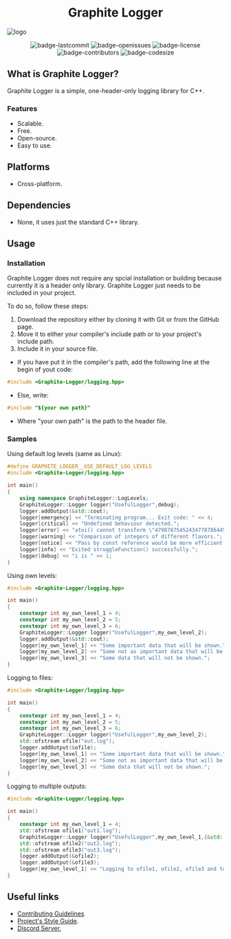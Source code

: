 <h1 align="center">Graphite Logger</h1>
<img alt="logo" src="https://github.com/GaryNLOL/Graphite-Logger/blob/main/images/logo.png">
<p align="center">
<img alt="badge-lastcommit" src="https://img.shields.io/github/last-commit/GaryNLOL/Graphite-Logger?style=for-the-badge">
<img alt="badge-openissues" src="https://img.shields.io/github/issues-raw/GaryNLOL/Graphite-Logger?style=for-the-badge">
<img alt="badge-license" src="https://img.shields.io/github/license/GaryNLOL/Graphite-Logger?style=for-the-badge">
<img alt="badge-contributors" src="https://img.shields.io/github/contributors/GaryNLOL/Graphite-Logger?style=for-the-badge">
<img alt="badge-codesize" src="https://img.shields.io/github/languages/code-size/GaryNLOL/Graphite-Logger?style=for-the-badge">
</p>

## What is Graphite Logger?
Graphite Logger is a simple, one-header-only logging library for C++.

### Features
- Scalable.
- Free.
- Open-source.
- Easy to use. 

## Platforms
- Cross-platform.

## Dependencies
- None, it uses just the standard C++ library.

## Usage
### Installation
Graphite Logger does not require any spcial installation or building because currently it is a header only library. 
Graphite Logger just needs to be included in your project. 

To do so, follow these steps:
1. Download the repository either by cloning it with Git or from the GitHub page.
2. Move it to either your compiler's include path or to your project's include path.
3. Include it in your source file.
- If you have put it in the compiler's path, add the following line at the begin of yout code:
```cpp
#include <Graphite-Logger/logging.hpp>
```
- Else, write:
```cpp
#include "${your own path}"
```
- Where "your own path" is the path to the header file.

### Samples
Using default log levels (same as Linux):
```cpp
#define GRAPHITE_LOGGER__USE_DEFAULT_LOG_LEVELS
#include <Graphite-Logger/logging.hpp>

int main()
{
    using namespace GraphiteLogger::LogLevels;
    GraphiteLogger::Logger logger("UsefulLogger",debug);
    logger.addOutput(&std::cout);
    logger[emergency] << "Terminating program... Exit code: " << 4;
    logger[critical] << "Undefined behaviour detected.";
    logger[error] << "atoi() cannot transform \"479878754524347787864456546\" (out of range).";
    logger[warning] << "Comparison of integers of different flavors.";
    logger[notice] << "Pass by const reference would be more efficient than past by value";
    logger[info] << "Exited struggleFunction() successfully.";
    logger[debug] << "i is " << 1;
}
```

Using own levels:
```cpp
#include <Graphite-Logger/logging.hpp>

int main()
{
    constexpr int my_own_level_1 = 4;
    constexpr int my_own_level_2 = 5;
    constexpr int my_own_level_3 = 6;
    GraphiteLogger::Logger logger("UsefulLogger",my_own_level_2);
    logger.addOutput(&std::cout);
    logger[my_own_level_1] << "Some important data that will be shown.";
    logger[my_own_level_2] << "Some not as important data that will be shown.";
    logger[my_own_level_3] << "Some data that will not be shown.";
}
```

Logging to files:
```cpp
#include <Graphite-Logger/logging.hpp>

int main()
{
    constexpr int my_own_level_1 = 4;
    constexpr int my_own_level_2 = 5;
    constexpr int my_own_level_3 = 6;
    GraphiteLogger::Logger logger("UsefulLogger",my_own_level_2);
    std::ofstream ofile("out.log");
    logger.addOutput(&ofile);
    logger[my_own_level_1] << "Some important data that will be shown.";
    logger[my_own_level_2] << "Some not as important data that will be shown.";
    logger[my_own_level_3] << "Some data that will not be shown.";
}
```

Logging to multiple outputs:
```cpp
#include <Graphite-Logger/logging.hpp>

int main()
{
    constexpr int my_own_level_1 = 4;
    std::ofstream ofile1("out1.log");
    GraphiteLogger::Logger logger("UsefulLogger",my_own_level_1,{&std::cout,&ofile1});
    std::ofstream ofile2("out2.log");
    std::ofstream ofile3("out3.log");
    logger.addOutput(&ofile2);
    logger.addOutput(&ofile3);
    logger[my_own_level_1] << "Logging to ofile1, ofile2, ofile3 and to std::cout!";
}
```

## Useful links
- [Contributing Guidelines](https://github.com/GaryNLOL/Graphite-Logger/blob/main/docs/CONTRIBUTING.md)
- [Project's Style Guide](https://github.com/GaryNLOL/Style-Guides/).
- [Discord Server.](https://discord.gg/RQN6gcDQwX)
